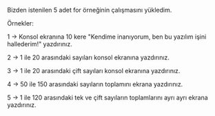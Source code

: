 Bizden istenilen 5 adet for örneğinin çalışmasını yükledim.

Örnekler:

1 -> Konsol ekranına 10 kere "Kendime inanıyorum, ben bu yazılım işini hallederim!" yazdırınız.

2 -> 1 ile 20 arasındaki sayıları konsol ekranına yazdırınız.

3 -> 1 ile 20 arasındaki çift sayıları konsol ekranına yazdırınız.

4 -> 50 ile 150 arasındaki sayıların toplamını ekrana yazdırınız.

5 -> 1 ile 120 arasındaki tek ve çift sayıların toplamlarını ayrı ayrı ekrana yazdırınız.
